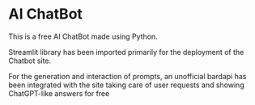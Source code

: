 # AI ChatBot
 This is a free AI ChatBot made using Python.

 Streamlit library has been imported primarily for the deployment of the Chatbot site.
 
 For the generation and interaction of prompts, an unofficial bardapi has been integrated with the site taking care of user requests and showing ChatGPT-like answers for free

